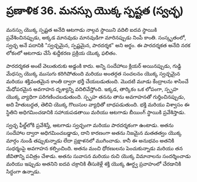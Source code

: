 # ప్రణాళిక 36. మనస్సు యొక్క స్పష్టత (స్వచ్ఛ)

మనస్సు యొక్క స్పష్టత అనేది ఆటగాడు నాల్గవ స్థాయిని వదిలి ఐదవ స్థాయికి ప్రవేశించినప్పుడు, అక్కడ మానవుడు మానవుడిగా మారినప్పుడు నింపే కాంతి. సంస్కృతంలో, స్వచ్ఛ అనే పదానికి "స్వచ్ఛమైన, స్పష్టమైన, పారదర్శక" అని అర్థం. ఈ పారదర్శకత అనేది నరక లోకంలో ఆటగాడు చేసే శుద్దీకరణ ప్రక్రియ యొక్క ఫలితం.

పారదర్శకత అంటే వెలుతురుకు అడ్డంకి కాదు. అన్ని సందేహాలు క్లియర్ అయినప్పుడు, గుడ్డి మేధస్సు యొక్క ముసుగు కరిగిపోతుంది మరియు అంతర్గత సంచలనం యొక్క స్వచ్ఛమైన మరియు శక్తివంతమైన కాంతి ద్వారా భర్తీ చేయబడుతుంది. మొదటి మూడు కేంద్రాలను శాసించే మేధోపరమైన అవగాహన దృశ్యాన్ని వదిలివేస్తోంది. ఇక్కడ, తార్కికం ఒక లోపంగా, స్పృహ యొక్క వ్యాధిగా పరిగణించబడుతుంది. స్పృహ తనను తాను అవగాహనతో గుర్తించినప్పుడు, అది హేతుబద్ధత, తెలివి యొక్క గొలుసుల వ్యాధితో బాధపడుతుంది. భక్తి మరియు విశ్వాసం ఈ స్థితిని అధిగమించడానికి సహాయపడతాయి మరియు ఆటగాడు బీయింగ్ స్థాయికి ప్రవేశిస్తాడు.

స్వచ్ఛ ఫీల్డ్‌లోకి ప్రవేశిస్తే, ఆటగాడు స్వచ్ఛంగా మరియు పారదర్శకంగా ఉంటాడు. అతను సందేహాల ద్వారా అధిగమించబడ్డాడు, దాని కారణంగా అతను నిజమైన మతతత్వం యొక్క మార్గం నుండి తప్పుకున్నాడు లేదా ప్రక్షాళనలో ముగించాడు. కానీ ఈ అనుభవం అతనికి సుధర్మంపై అవగాహన కల్పించింది. అతను మంచి ధోరణులను పెంచుకున్నాడు మరియు తన జీవితాన్ని పవిత్రం చేశాడు. అతను సువాసన మరియు రుచి యొక్క విమానాలను సందర్శించాడు మరియు ఇప్పుడు అతనిని ఐదవ చక్రానికి తీసుకెళ్లే శక్తి యొక్క ఊర్ధ్వ ప్రవాహంలో చేరడానికి సిద్ధంగా ఉన్నాడు.
